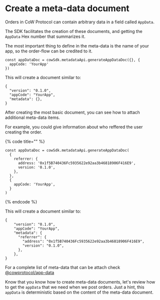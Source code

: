 # Create a meta-data document

Orders in CoW Protocol can contain arbitrary data in a field called `AppData`.

The SDK facilitates the creation of these documents, and getting the `AppData` Hex number that summarizes it.

The most important thing to define in the meta-data is the name of your app, so the order-flow can be credited to it.

```markup
const appDataDoc = cowSdk.metadataApi.generateAppDataDoc({}, {
  appCode: 'YourApp'
})
```

This will create a document similar to:

```markup
{
  "version": "0.1.0",
  "appCode": "YourApp",
  "metadata": {},
} 
```

After creating the most basic document, you can see how to attach additional meta-data items.

For example, you could give information about who reffered the user creating the order.

{% code title="" %}
```markup
const appDataDoc = cowSdk.metadataApi.generateAppDataDoc(
  {
    referrer: {
      address: '0x1f5B740436Fc5935622e92aa3b46818906F416E9',
      version: '0.1.0',
    },
  },
  {
    appCode: 'YourApp',
  }
)
```
{% endcode %}

This will create a document similar to:

```markup
{
    "version": "0.1.0",
    "appCode": "YourApp",
    "metadata": {
      "referrer": {
        "address": "0x1f5B740436Fc5935622e92aa3b46818906F416E9",
        "version": "0.1.0",
      },
    },
}
```

For a complete list of meta-data that can be attach check [@cowprotocol/app-data](https://github.com/cowprotocol/app-data)

Know that you know how to create meta-data documents, let's review how to get the `appData` that we need when we post orders. Just a hint, this `appData` is deterministic based on the content of the meta-data document.
